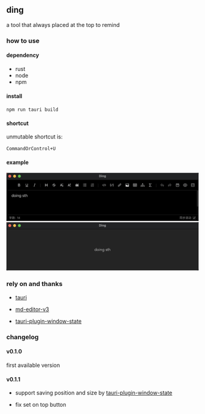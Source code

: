 ## ding

a tool that always placed at the top to remind

### how to use

#### dependency

* rust
* node
* npm

#### install

```shell
npm run tauri build
```

#### shortcut

unmutable shortcut is:

```text
CommandOrControl+U
```

#### example

![example1](./pics/example1.png)
![example2](./pics/example2.png)

### rely on and thanks

* [tauri](https://tauri.app/)

* [md-editor-v3](https://imzbf.github.io/)

* [tauri-plugin-window-state](https://github.com/tauri-apps/tauri-plugin-window-state)

### changelog

#### v0.1.0

first available version

#### v0.1.1

- support saving position and size by [tauri-plugin-window-state](https://github.com/tauri-apps/tauri-plugin-window-state)

- fix set on top button
